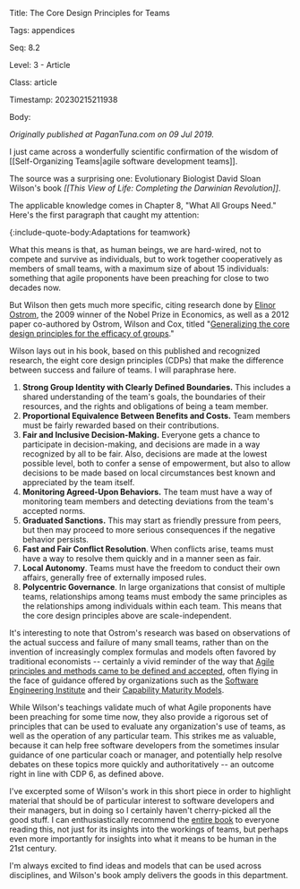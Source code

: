 Title:  The Core Design Principles for Teams

Tags:   appendices

Seq:    8.2

Level:  3 - Article

Class:  article

Timestamp: 20230215211938

Body:

*Originally published at PaganTuna.com on 09 Jul 2019.*

I just came across a wonderfully scientific confirmation of the wisdom of [[Self-Organizing Teams|agile software development teams]]. 

The source was a surprising one: Evolutionary Biologist David Sloan Wilson's book *[[This View of Life: Completing the Darwinian Revolution]]*. 

The applicable knowledge comes in Chapter 8, "What All Groups Need." Here's the first paragraph that caught my attention:

{:include-quote-body:Adaptations for teamwork} 

What this means is that, as human beings, we are hard-wired, not to compete and survive as individuals, but to work together cooperatively as members of small teams, with a maximum size of about 15 individuals: something that agile proponents have been preaching for close to two decades now. 

But Wilson then gets much more specific, citing research done by [Elinor Ostrom](https://en.wikipedia.org/wiki/Elinor_Ostrom), the 2009 winner of the Nobel Prize in Economics, as well as a 2012 paper co-authored by Ostrom, Wilson and Cox, titled "[Generalizing the core design principles for the efficacy of groups](https://www.sciencedirect.com/science/article/abs/pii/S0167268112002697)."

Wilson lays out in his book, based on this published and recognized research, the eight core design principles (CDPs) that make the difference between success and failure of teams. I will paraphrase here. 

1. **Strong Group Identity with Clearly Defined Boundaries.** This includes a shared understanding of the team's goals, the boundaries of their resources, and the rights and obligations of being a team member. 
2. **Proportional Equivalence Between Benefits and Costs.** Team members must be fairly rewarded based on their contributions. 
3. **Fair and Inclusive Decision-Making.** Everyone gets a chance to participate in decision-making, and decisions are made in a way recognized by all to be fair. Also, decisions are made at the lowest possible level, both to confer a sense of empowerment, but also to allow decisions to be made based on local circumstances best known and appreciated by the team itself. 
4. **Monitoring Agreed-Upon Behaviors.** The team must have a way of monitoring team members and detecting deviations from the team's accepted norms. 
5. **Graduated Sanctions.** This may start as friendly pressure from peers, but then may proceed to more serious consequences if the negative behavior persists. 
6. **Fast and Fair Conflict Resolution**. When conflicts arise, teams must have a way to resolve them quickly and in a manner seen as fair. 
7. **Local Autonomy**. Teams must have the freedom to conduct their own affairs, generally free of externally imposed rules. 
8. **Polycentric Governance**. In large organizations that consist of multiple teams, relationships among teams must embody the same principles as the relationships among individuals within each team. This means that the core design principles above are scale-independent. 

It's interesting to note that Ostrom's research was based on observations of the actual success and failure of many small teams, rather than on the invention of increasingly complex formulas and models often favored by traditional economists -- certainly a vivid reminder of the way that [Agile principles and methods came to be defined and accepted](https://en.wikipedia.org/wiki/Agile_software_development), often flying in the face of guidance offered by organizations such as the [Software Engineering Institute](https://www.sei.cmu.edu) and their [Capability Maturity Models](https://en.wikipedia.org/wiki/Capability_Maturity_Model). 

While Wilson's teachings validate much of what Agile proponents have been preaching for some time now, they also provide a rigorous set of principles that can be used to evaluate any organization's use of teams, as well as the operation of any particular team. This strikes me as valuable, because it can help free software developers from the sometimes insular guidance of one particular coach or manager, and potentially help resolve debates on these topics more quickly and authoritatively -- an outcome right in line with CDP 6, as defined above. 

I've excerpted some of Wilson's work in this short piece in order to highlight material that should be of particular interest to software developers and their managers, but in doing so I certainly haven't cherry-picked all the good stuff. I can enthusiastically recommend the [entire book](https://amzn.to/2xkpCPl) to everyone reading this, not just for its insights into the workings of teams, but perhaps even more importantly for insights into what it means to be human in the 21st century. 

I'm always excited to find ideas and models that can be used across disciplines, and Wilson's book amply delivers the goods in this department.
